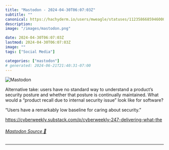 ```yaml
---
title: "Mastodon - 2024-04-30T06:07:03Z"
subtitle: ""
canonical: https://hachyderm.io/users/mweagle/statuses/112358668594600010
description:
image: "/images/mastodon.png"

date: 2024-04-30T06:07:03Z
lastmod: 2024-04-30T06:07:03Z
image: ""
tags: ["Social Media"]

categories: ["mastodon"]
# generated: 2024-06-21T21:40:31-07:00
---
```

![Mastodon](/images/mastodon.png)

<p>Alternative take: users have no standard way to understand a product’s security posture and whether that posture is continually maintained. What would a “product recall due to internal security issue” look like for software?</p><p>“Users have a remarkably low baseline for caring about security.”</p><p><a href="https://cyberweekly.substack.com/p/cyberweekly-247-delivering-what-the" target="_blank" rel="nofollow noopener noreferrer" translate="no"><span class="invisible">https://</span><span class="ellipsis">cyberweekly.substack.com/p/cyb</span><span class="invisible">erweekly-247-delivering-what-the</span></a></p>


###### [Mastodon Source 🐘](https://hachyderm.io/@mweagle/112358668594600010)

___
